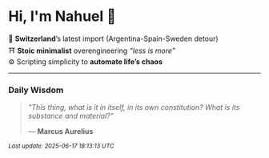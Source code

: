 # Hi, I'm Nahuel :tiger:

📍 **Switzerland**’s latest import (Argentina-Spain-Sweden detour)  
⛩️ **Stoic minimalist** overengineering *“less is more”*  
⚙️ Scripting simplicity to **automate life’s chaos**

---

### Daily Wisdom
> _"This thing, what is it in itself, in its own constitution? What is its substance and material?"_  
>
> — **Marcus Aurelius**

<sub>*Last update: 2025-06-17 18:13:13 UTC*</sub>

